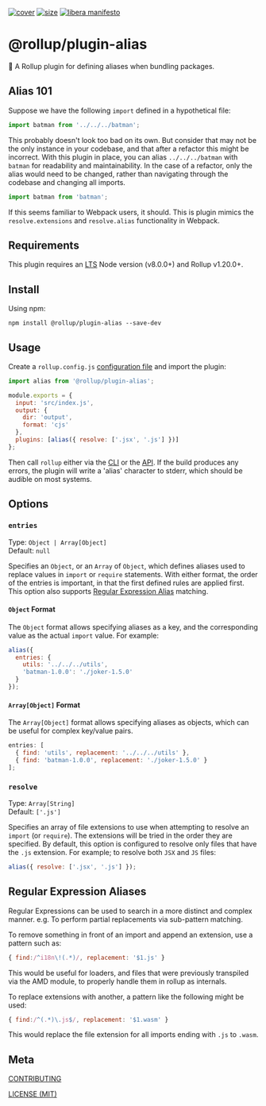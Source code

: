 [cover]: https://codecov.io/gh/rollup/plugins/alias/branch/master/graph/badge.svg
[cover-url]: https://codecov.io/gh/rollup/plugins/alias
[size]: https://packagephobia.now.sh/badge?p=@rollup/plugin-alias
[size-url]: https://packagephobia.now.sh/result?p=@rollup/plugin-alias

[![cover][cover]][cover-url]
[![size][size]][size-url]
[![libera manifesto](https://img.shields.io/badge/libera-manifesto-lightgrey.svg)](https://liberamanifesto.com)

# @rollup/plugin-alias

🍣 A Rollup plugin for defining aliases when bundling packages.

## Alias 101

Suppose we have the following `import` defined in a hypothetical file:

```javascript
import batman from '../../../batman';
```

This probably doesn't look too bad on its own. But consider that may not be the only instance in your codebase, and that after a refactor this might be incorrect. With this plugin in place, you can alias `../../../batman` with `batman` for readability and maintainability. In the case of a refactor, only the alias would need to be changed, rather than navigating through the codebase and changing all imports.

```javascript
import batman from 'batman';
```

If this seems familiar to Webpack users, it should. This is plugin mimics the `resolve.extensions` and `resolve.alias` functionality in Webpack.

## Requirements

This plugin requires an [LTS](https://github.com/nodejs/Release) Node version (v8.0.0+) and Rollup v1.20.0+.

## Install

Using npm:

```console
npm install @rollup/plugin-alias --save-dev
```

## Usage

Create a `rollup.config.js` [configuration file](https://www.rollupjs.org/guide/en/#configuration-files) and import the plugin:

```js
import alias from '@rollup/plugin-alias';

module.exports = {
  input: 'src/index.js',
  output: {
    dir: 'output',
    format: 'cjs'
  },
  plugins: [alias({ resolve: ['.jsx', '.js'] })]
};
```

Then call `rollup` either via the [CLI](https://www.rollupjs.org/guide/en/#command-line-reference) or the [API](https://www.rollupjs.org/guide/en/#javascript-api). If the build produces any errors, the plugin will write a 'alias' character to stderr, which should be audible on most systems.

## Options

### `entries`

Type: `Object | Array[Object]`<br>
Default: `null`

Specifies an `Object`, or an `Array` of `Object`, which defines aliases used to replace values in `import` or `require` statements. With either format, the order of the entries is important, in that the first defined rules are applied first. This option also supports [Regular Expression Alias](#regular-expression-aliases) matching.

#### `Object` Format

The `Object` format allows specifying aliases as a key, and the corresponding value as the actual `import` value. For example:

```js
alias({
  entries: {
    utils: '../../../utils',
    'batman-1.0.0': './joker-1.5.0'
  }
});
```

#### `Array[Object]` Format

The `Array[Object]` format allows specifying aliases as objects, which can be useful for complex key/value pairs.

```js
entries: [
  { find: 'utils', replacement: '../../../utils' },
  { find: 'batman-1.0.0', replacement: './joker-1.5.0' }
];
```

### `resolve`

Type: `Array[String]`<br>
Default: `['.js']`

Specifies an array of file extensions to use when attempting to resolve an `import` (or `require`). The extensions will be tried in the order they are specified. By default, this option is configured to resolve only files that have the `.js` extension. For example; to resolve both `JSX` and `JS` files:

```js
alias({ resolve: ['.jsx', '.js'] });
```

## Regular Expression Aliases

Regular Expressions can be used to search in a more distinct and complex manner. e.g. To perform partial replacements via sub-pattern matching.

To remove something in front of an import and append an extension, use a pattern such as:

```js
{ find:/^i18n\!(.*)/, replacement: '$1.js' }
```

This would be useful for loaders, and files that were previously transpiled via the AMD module, to properly handle them in rollup as internals.

To replace extensions with another, a pattern like the following might be used:

```js
{ find:/^(.*)\.js$/, replacement: '$1.wasm' }
```

This would replace the file extension for all imports ending with `.js` to `.wasm`.

## Meta

[CONTRIBUTING](/.github/CONTRIBUTING.md)

[LICENSE (MIT)](/LICENSE)

